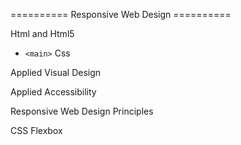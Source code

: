 ========== Responsive Web Design ========== 

Html and Html5  
- `<main>`
Css

Applied Visual Design

Applied Accessibility

Responsive Web Design Principles

CSS Flexbox
